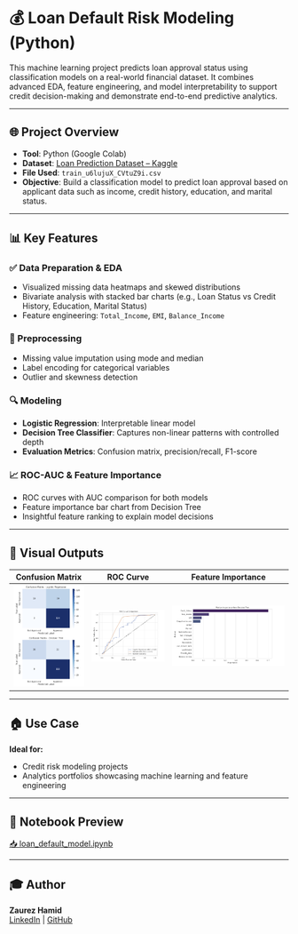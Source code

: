
# 💰 Loan Default Risk Modeling (Python)

This machine learning project predicts loan approval status using classification models on a real-world financial dataset. It combines advanced EDA, feature engineering, and model interpretability to support credit decision-making and demonstrate end-to-end predictive analytics.

---

## 🌐 Project Overview
- **Tool**: Python (Google Colab)
- **Dataset**: [Loan Prediction Dataset – Kaggle](https://www.kaggle.com/datasets/ninzaami/loan-predication)
- **File Used**: `train_u6lujuX_CVtuZ9i.csv`
- **Objective**: Build a classification model to predict loan approval based on applicant data such as income, credit history, education, and marital status.

---

## 📊 Key Features

### ✅ Data Preparation & EDA
- Visualized missing data heatmaps and skewed distributions
- Bivariate analysis with stacked bar charts (e.g., Loan Status vs Credit History, Education, Marital Status)
- Feature engineering: `Total_Income`, `EMI`, `Balance_Income`

### 🧼 Preprocessing
- Missing value imputation using mode and median
- Label encoding for categorical variables
- Outlier and skewness detection

### 🔍 Modeling
- **Logistic Regression**: Interpretable linear model
- **Decision Tree Classifier**: Captures non-linear patterns with controlled depth
- **Evaluation Metrics**: Confusion matrix, precision/recall, F1-score

### 📈 ROC-AUC & Feature Importance
- ROC curves with AUC comparison for both models
- Feature importance bar chart from Decision Tree
- Insightful feature ranking to explain model decisions

---

## 🧩 Visual Outputs

| Confusion Matrix | ROC Curve | Feature Importance |
|------------------|-----------|---------------------|
| ![Confusion Matrix](https://github.com/Zaurezzh/Zaurez-Analytics-Portfolio/blob/main/Assets/Loan_Confusion%20Matrix.PNG) | ![ROC Curve](https://github.com/Zaurezzh/Zaurez-Analytics-Portfolio/blob/main/Assets/Loan_ROC.PNG) | ![Feature Importance](https://github.com/Zaurezzh/Zaurez-Analytics-Portfolio/blob/main/Assets/Loan_Feature%20Importance.PNG) |

---

## 🏠 Use Case
**Ideal for:**
- Credit risk modeling projects
- Analytics portfolios showcasing machine learning and feature engineering


---

## 📄 Notebook Preview
[📥 loan_default_model.ipynb](https://github.com/Zaurezzh/Zaurez-Analytics-Portfolio/blob/main/Predictive_Modeling/Loan%20Default%20Risk%20Modeling/Loan_default.ipynb)

---

## 🎓 Author
**Zaurez Hamid**  
[LinkedIn](https://www.linkedin.com/in/zaurez-h/) | [GitHub](https://github.com/Zaurezzh)

